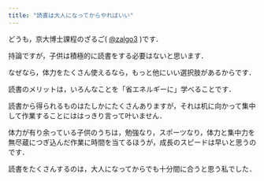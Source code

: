```yaml
---
title: "読書は大人になってからやればいい"
---
```


どうも，京大博士課程のざるご( [@zalgo3](https://www.twitter.com/zalgo3) )です．

持論ですが，子供は積極的に読書をする必要はないと思います．

なぜなら，体力をたくさん使えるなら，もっと他にいい選択肢があるからです．

読書のメリットは，いろんなことを「省エネルギーに」学べることです．

読書から得られるものはたしかにたくさんありますが，それは机に向かって集中して作業することにははっきり言って叶いません．

体力が有り余っている子供のうちは，勉強なり，スポーツなり，体力と集中力を無尽蔵につぎ込んだ作業に時間を当てるほうが，成長のスピードは早いと思うのです．

読書をたくさんするのは，大人になってからでも十分間に合うと思う私でした．